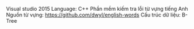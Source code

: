 Visual studio 2015
Language: C++
Phần mềm kiếm tra lỗi từ vựng tiếng Anh
Nguồn từ vựng: https://github.com/dwyl/english-words
Cấu trúc dữ liệu: B-Tree